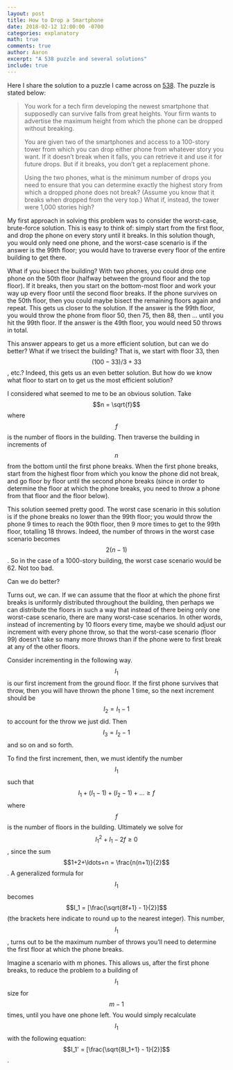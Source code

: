 ```yaml
---
layout: post
title: How to Drop a Smartphone 
date: 2018-02-12 12:00:00 -0700
categories: explanatory 
math: true
comments: true
author: Aaron
excerpt: "A 538 puzzle and several solutions"
include: true
---
```

Here I share the solution to a puzzle I came across on [538](https://fivethirtyeight.com/features/whats-the-best-way-to-drop-a-smartphone/). The puzzle is stated below:

>You work for a tech firm developing the newest smartphone that supposedly can survive falls from great heights. Your firm wants to advertise the maximum height from which the phone can be dropped without breaking.
>
>You are given two of the smartphones and access to a 100-story tower from which you can drop either phone from whatever story you want. If it doesn’t break when it falls, you can retrieve it and use it for future drops. But if it breaks, you don’t get a replacement phone.
>
>Using the two phones, what is the minimum number of drops you need to ensure that you can determine exactly the highest story from which a dropped phone does not break? (Assume you know that it breaks when dropped from the very top.) What if, instead, the tower were 1,000 stories high?

My first approach in solving this problem was to consider the worst-case, brute-force solution. This is easy to think of: simply start from the first floor, and drop the phone on every story until it breaks. In this solution though, you would only need one phone, and the worst-case scenario is if the answer is the 99th floor; you would have to traverse every floor of the entire building to get there.

What if you bisect the building? With two phones, you could drop one phone on the 50th floor (halfway between the ground floor and the top floor). If it breaks, then you start on the bottom-most floor and work your way up every floor until the second floor breaks. If the phone survives on the 50th floor, then you could maybe bisect the remaining floors again and repeat. This gets us closer to the solution. If the answer is the 99th floor, you would throw the phone from floor 50, then 75, then 88, then … until you hit the 99th floor. If the answer is the 49th floor, you would need 50 throws in total.

This answer appears to get us a more efficient solution, but can we do better? What if we trisect the building? That is, we start with floor 33, then $$(100-33)/3 + 33$$, etc.? Indeed, this gets us an even better solution. But how do we know what floor to start on to get us the most efficient solution?

I considered what seemed to me to be an obvious solution. Take $$n = \sqrt{f}$$ where $$f$$ is the number of floors in the building. Then traverse the building in increments of $$n$$ from the bottom until the first phone breaks. When the first phone breaks, start from the highest floor from which you know the phone did not break, and go floor by floor until the second phone breaks (since in order to determine the floor at which the phone breaks, you need to throw a phone from that floor and the floor below).

This solution seemed pretty good. The worst case scenario in this solution is if the phone breaks no lower than the 99th floor; you would throw the phone 9 times to reach the 90th floor, then 9 more times to get to the 99th floor, totalling 18 throws. Indeed, the number of throws in the worst case scenario becomes $$2(n-1)$$. So in the case of a 1000-story building, the worst case scenario would be 62. Not too bad.

Can we do better?

Turns out, we can. If we can assume that the floor at which the phone first breaks is uniformly distributed throughout the building, then perhaps we can distribute the floors in such a way that instead of there being only one worst-case scenario, there are many worst-case scenarios. In other words, instead of incrementing by 10 floors every time, maybe we should adjust our increment with every phone throw, so that the worst-case scenario (floor 99) doesn’t take so many more throws than if the phone were to first break at any of the other floors.

Consider incrementing in the following way. $$I_1$$ is our first increment from the ground floor. If the first phone survives that throw, then you will have thrown the phone 1 time, so the next increment should be $$I_2 = I_1 - 1$$ to account for the throw we just did. Then $$I_3 = I_2 - 1$$ and so on and so forth.

To find the first increment, then, we must identify the number $$I_1$$ such that $$I_1 + (I_1-1) + (I_2-1) + \ldots \geq f$$ where $$f$$ is the number of floors in the building. Ultimately we solve for $$I_1^2 + I_1 - 2f \geq 0$$, since the sum $$1+2+\ldots+n = \frac{n(n+1)}{2}$$. A generalized formula for $$I_1$$ becomes $$I_1 = [\frac{\sqrt{8f+1} - 1}{2}]$$ (the brackets here indicate to round up to the nearest integer). This number, $$I_1$$, turns out to be the maximum number of throws you’ll need to determine the first floor at which the phone breaks.

Imagine a scenario with m phones. This allows us, after the first phone breaks, to reduce the problem to a building of $$I_1$$ size for $$m-1$$ times, until you have one phone left. You would simply recalculate $$I_1$$ with the following equation: $$I_1' = [\frac{\sqrt{8I_1+1} - 1}{2}]$$.